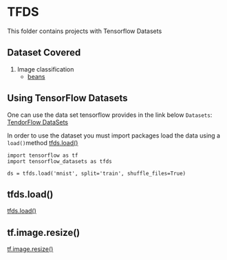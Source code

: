 # TFDS
This folder contains projects with Tensorflow Datasets

## Dataset Covered
1. Image classification
   - [beans](https://www.tensorflow.org/datasets/catalog/beans?hl=ko)

## Using TensorFlow Datasets

One can use the data set tensorflow provides in the link below
`Datasets`: [TendorFlow DataSets](https://www.tensorflow.org/datasets/catalog/overview?hl=ko#all_datasets)

In order to use the dataset you must import packages load the data using a `load()`method
[tfds.load()](https://www.tensorflow.org/datasets/api_docs/python/tfds/load)
```
import tensorflow as tf
import tensorflow_datasets as tfds

ds = tfds.load('mnist', split='train', shuffle_files=True)
```

## tfds.load()
[tfds.load()](https://www.tensorflow.org/datasets/api_docs/python/tfds/load)

## tf.image.resize()
[tf.image.resize()](https://www.tensorflow.org/api_docs/python/tf/image/resize)
